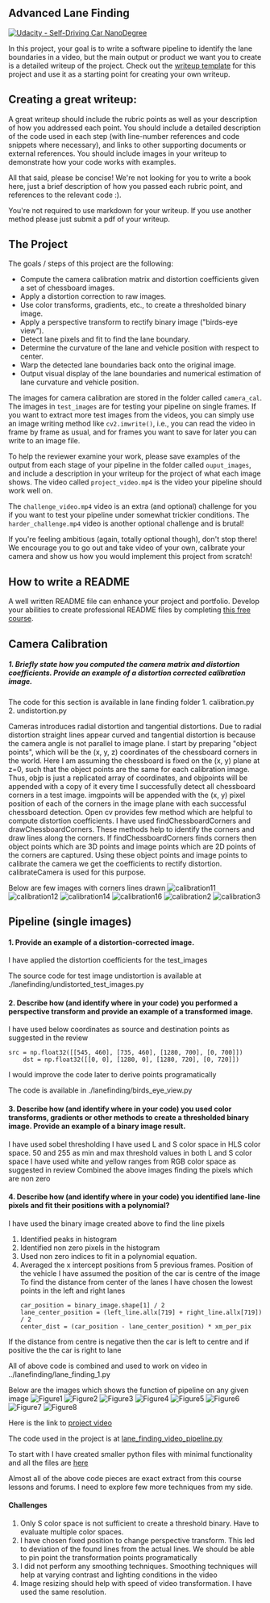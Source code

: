 ## Advanced Lane Finding
[![Udacity - Self-Driving Car NanoDegree](https://s3.amazonaws.com/udacity-sdc/github/shield-carnd.svg)](http://www.udacity.com/drive)


In this project, your goal is to write a software pipeline to identify the lane boundaries in a video, but the main output or product we want you to create is a detailed writeup of the project.  Check out the [writeup template](https://github.com/udacity/CarND-Advanced-Lane-Lines/blob/master/writeup_template.md) for this project and use it as a starting point for creating your own writeup.  

Creating a great writeup:
---
A great writeup should include the rubric points as well as your description of how you addressed each point.  You should include a detailed description of the code used in each step (with line-number references and code snippets where necessary), and links to other supporting documents or external references.  You should include images in your writeup to demonstrate how your code works with examples.  

All that said, please be concise!  We're not looking for you to write a book here, just a brief description of how you passed each rubric point, and references to the relevant code :). 

You're not required to use markdown for your writeup.  If you use another method please just submit a pdf of your writeup.

The Project
---

The goals / steps of this project are the following:

* Compute the camera calibration matrix and distortion coefficients given a set of chessboard images.
* Apply a distortion correction to raw images.
* Use color transforms, gradients, etc., to create a thresholded binary image.
* Apply a perspective transform to rectify binary image ("birds-eye view").
* Detect lane pixels and fit to find the lane boundary.
* Determine the curvature of the lane and vehicle position with respect to center.
* Warp the detected lane boundaries back onto the original image.
* Output visual display of the lane boundaries and numerical estimation of lane curvature and vehicle position.

The images for camera calibration are stored in the folder called `camera_cal`.  The images in `test_images` are for testing your pipeline on single frames.  If you want to extract more test images from the videos, you can simply use an image writing method like `cv2.imwrite()`, i.e., you can read the video in frame by frame as usual, and for frames you want to save for later you can write to an image file.  

To help the reviewer examine your work, please save examples of the output from each stage of your pipeline in the folder called `ouput_images`, and include a description in your writeup for the project of what each image shows.    The video called `project_video.mp4` is the video your pipeline should work well on.  

The `challenge_video.mp4` video is an extra (and optional) challenge for you if you want to test your pipeline under somewhat trickier conditions.  The `harder_challenge.mp4` video is another optional challenge and is brutal!

If you're feeling ambitious (again, totally optional though), don't stop there!  We encourage you to go out and take video of your own, calibrate your camera and show us how you would implement this project from scratch!

## How to write a README
A well written README file can enhance your project and portfolio.  Develop your abilities to create professional README files by completing [this free course](https://www.udacity.com/course/writing-readmes--ud777).


## Camera Calibration
##### 1. Briefly state how you computed the camera matrix and distortion coefficients. Provide an example of a distortion corrected calibration image.
The code for this section is available in lane finding folder 
    1. calibration.py
    2. undistortion.py

Cameras introduces radial distortion and tangential distortions. Due to radial distortion straight lines appear curved and tangential distortion is because the camera angle is not parallel to image plane.
I start by preparing "object points", which will be the (x, y, z) coordinates of the chessboard corners in the world. Here I am assuming the chessboard is fixed on the (x, y) plane at z=0, such that the object points are the same for each calibration image. Thus, objp is just a replicated array of coordinates, and objpoints will be appended with a copy of it every time I successfully detect all chessboard corners in a test image. imgpoints will be appended with the (x, y) pixel position of each of the corners in the image plane with each successful chessboard detection.
Open cv provides few method which are helpful to compute distortion coefficients.
I have used findChessboardCorners and drawChessboardCorners. These methods help to identify the corners and draw lines along the corners.
If findChessboardCorners finds corners then object points which are 3D points and image points which are 2D points of the corners are captured.
Using these object points and image points to calibrate the camera we get the coefficients to rectify distortion. calibrateCamera is used for this purpose.

Below are few images with corners lines drawn
![calibration11](https://github.com/VenkatRepaka/CarND-Advanced-Lane-Lines/blob/master/chessboard_lines/calibration11.jpg)
![calibration12](https://github.com/VenkatRepaka/CarND-Advanced-Lane-Lines/blob/master/chessboard_lines/calibration12.jpg)
![calibration14](https://github.com/VenkatRepaka/CarND-Advanced-Lane-Lines/blob/master/chessboard_lines/calibration14.jpg)
![calibration16](https://github.com/VenkatRepaka/CarND-Advanced-Lane-Lines/blob/master/chessboard_lines/calibration16.jpg)
![calibration2](https://github.com/VenkatRepaka/CarND-Advanced-Lane-Lines/blob/master/chessboard_lines/calibration2.jpg)
![calibration3](https://github.com/VenkatRepaka/CarND-Advanced-Lane-Lines/blob/master/chessboard_lines/calibration3.jpg)



## Pipeline (single images)
#### 1. Provide an example of a distortion-corrected image.
I have applied the distortion coefficients for the test_images

The source code for test image undistortion is available at ./lanefinding/undistorted_test_images.py

#### 2. Describe how (and identify where in your code) you performed a perspective transform and provide an example of a transformed image.
I have used below coordinates as source and destination points as suggested in the review

```
src = np.float32([[545, 460], [735, 460], [1280, 700], [0, 700]])
    dst = np.float32([[0, 0], [1280, 0], [1280, 720], [0, 720]])
```

I would improve the code later to derive points programatically

The code is available in ./lanefinding/birds_eye_view.py

#### 3. Describe how (and identify where in your code) you used color transforms, gradients or other methods to create a thresholded binary image. Provide an example of a binary image result.

I have used sobel thresholding
I have used L and S color space in HLS color space. 50 and 255 as min and max threshold values in both L and S color space
I have used white and yellow ranges from RGB color space as suggested in review
Combined the above images finding the pixels which are non zero

#### 4. Describe how (and identify where in your code) you identified lane-line pixels and fit their positions with a polynomial?
I have used the binary image created above to find the line pixels
1. Identified peaks in histogram
2. Identified non zero pixels in the histogram
3. Used non zero indices to fit in a polynomial equation.
4. Averaged the x intercept positions from 5 previous frames.
Position of the vehicle
I have assumed the position of the car is centre of the image
To find the distance from center of the lanes I have chosen the lowest points in the left and right lanes
    ``` 
    car_position = binary_image.shape[1] / 2
    lane_center_position = (left_line.allx[719] + right_line.allx[719]) / 2
    center_dist = (car_position - lane_center_position) * xm_per_pix
    ```
If the distance from centre is negative then the car is left to centre and if positive the the car is right to lane

All of above code is combined and used to work on video in ../lanefinding/lane_finding_1.py

Below are the images which shows the function of pipeline on any given image
![Figure1](https://github.com/VenkatRepaka/CarND-Advanced-Lane-Lines/blob/master/combined_output/Figure_1.png)
![Figure2](https://github.com/VenkatRepaka/CarND-Advanced-Lane-Lines/blob/master/combined_output/Figure_2.png)
![Figure3](https://github.com/VenkatRepaka/CarND-Advanced-Lane-Lines/blob/master/combined_output/Figure_3.png)
![Figure4](https://github.com/VenkatRepaka/CarND-Advanced-Lane-Lines/blob/master/combined_output/Figure_4.png)
![Figure5](https://github.com/VenkatRepaka/CarND-Advanced-Lane-Lines/blob/master/combined_output/Figure_5.png)
![Figure6](https://github.com/VenkatRepaka/CarND-Advanced-Lane-Lines/blob/master/combined_output/Figure_6.png)
![Figure7](https://github.com/VenkatRepaka/CarND-Advanced-Lane-Lines/blob/master/combined_output/Figure_7.png)
![Figure8](https://github.com/VenkatRepaka/CarND-Advanced-Lane-Lines/blob/master/combined_output/Figure_8.png)


Here is the link to [project video](https://github.com/VenkatRepaka/CarND-Advanced-Lane-Lines/blob/master/output_videos/project_video.mp4)

The code used in the project is at [lane_finding_video_pipeline.py](https://github.com/VenkatRepaka/CarND-Advanced-Lane-Lines/blob/master/lanefinding/lane_finding_video_pipeline.py)

To start with I have created smaller python files with minimal functionality and all the files are [here](https://github.com/VenkatRepaka/CarND-Advanced-Lane-Lines/tree/master/lanefinding)

Almost all of the above code pieces are exact extract from this course lessons and forums. I need to explore few more techniques from my side.

#### Challenges
1. Only S color space is not sufficient to create a threshold binary. Have to evaluate multiple color spaces.
2. I have chosen fixed position to change perspective transform. This led to deviation of the found lines from the actual lines. We should be able to pin point the transformation points programatically
3. I did not perform any smoothing techniques. Smoothing techniques will help at varying contrast and lighting conditions in the video
4. Image resizing should help with speed of video transformation. I have used the same resolution.

